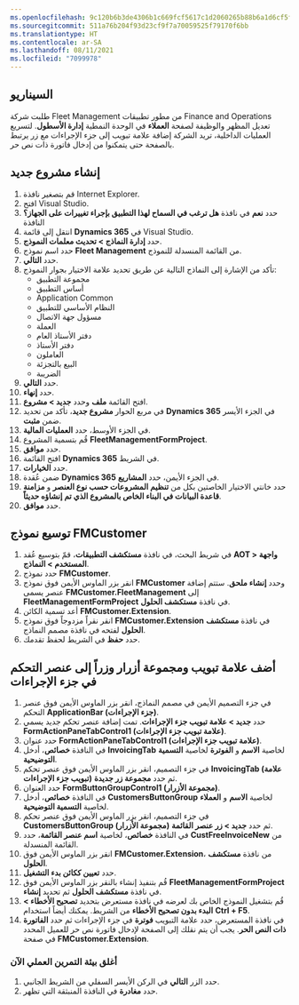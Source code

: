 ```yaml
---
ms.openlocfilehash: 9c120b6b3de4306b1c669fcf5617c1d2060265b88b6a1d6cf5f91c4bb9746288
ms.sourcegitcommit: 511a76b204f93d23cf9f7a70059525f79170f6bb
ms.translationtype: HT
ms.contentlocale: ar-SA
ms.lasthandoff: 08/11/2021
ms.locfileid: "7099978"
---
```


## <a name="scenario"></a>السيناريو

طلبت شركة Fleet Management من مطور تطبيقات Finance and Operations تعديل المظهر والوظيفة لصفحة **العملاء** في الوحدة النمطية **إدارة الأسطول**. لتسريع العمليات الداخلية، تريد الشركة إضافة علامة تبويب إلى جزء الإجراءات مع زر يرتبط بالصفحة حتى يتمكنوا من إدخال فاتورة ذات نص حر. 

## <a name="create-a-new-project"></a>إنشاء مشروع جديد

1.  قم بتصغير نافذة Internet Explorer. 
2.  افتح Visual Studio.
3.  حدد **نعم** في نافذة **هل ترغب في السماح لهذا التطبيق بإجراء تغييرات على الجهاز؟** النافذة
4.  انتقل إلى قائمة **Dynamics 365** في Visual Studio.
3.    حدد **إدارة النماذج > تحديث معلمات النموذج**.
4.    حدد اسم نموذج **Fleet Management** من القائمة المنسدلة للنموذج.
5.    حدد **التالي**.
6.    تأكد من الإشارة إلى النماذج التالية عن طريق تحديد علامة الاختيار بجوار النموذج:
        - مجموعة التطبيق
        - أساس التطبيق
        - Application Common
        - النظام الأساسي للتطبيق
        - مسؤول جهة الاتصال
        - العملة
        - دفتر الأستاذ العام
        - دفتر الأستاذ
        - العاملون
        - البيع بالتجزئة
        - الضريبة
7.  حدد **التالي**.
8.  حدد **إنهاء**.
2.  افتح القائمة **ملف** وحدد **جديد > مشروع**.
3.  في مربع الحوار **مشروع جديد**، تأكد من تحديد **Dynamics 365** في الجزء الأيسر ضمن **مثبت**.
4.  في الجزء الأوسط، حدد **العمليات المالية**.
5.  قُم بتسمية المشروع **FleetManagementFormProject**.
6.  حدد **موافق**.
7.  افتح القائمة **Dynamics 365** في الشريط.
8.  حدد **الخيارات**.
9.  ضمن عُقدة **Dynamics 365** في الجزء الأيمن، حدد **المشاريع**.
10. حدد خانتي الاختيار الخاصتين بكل من **تنظيم المشروعات حسب نوع العنصر** و **مزامنة قاعدة البيانات في البناء الخاص بالمشروع الذي تم إنشاؤه حديثاً‏**.
11. حدد **موافق**.

## <a name="extend-the-fmcustomer-form"></a>توسيع نموذج FMCustomer 

1. في شريط البحث، في نافذة **مستكشف التطبيقات**، قمّ بتوسيع عُقد **AOT > واجهة المستخدم > النماذج**.
2. حدد نموذج **FMCustomer**.
3. انقر بزر الماوس الأيمن فوق نموذج **FMCustomer** وحدد **إنشاء ملحق**. ستتم إضافة عنصر يسمى **FMCustomer.FleetManagement** إلى **FleetManagementFormProject** في نافذة **مستكشف الحلول**. 
4. أعد تسمية الكائن **FMCustomer.Extension**. 
5. انقر نقراً مزدوجاً فوق نموذج **FMCustomer.Extension** في نافذة **مستكشف الحلول** لفتحه في نافذة مصمم النماذج.
6. حدد **حفظ** في الشريط لحفظ تقدمك.

## <a name="add-a-tab-button-group-and-button-to-the-action-pane-control"></a>أضف علامة تبويب ومجموعة أزرار وزراً إلى عنصر التحكم في جزء الإجراءات 

1.  في جزء التصميم الأيمن في مصمم النماذج، انقر بزر الماوس الأيمن فوق عنصر التحكم **ApplicationBar (جزء الإجراءات)**.
2.  حدد **جديد > علامة تبويب جزء الإجراءات**. تمت إضافة عنصر تحكم جديد يسمي **FormActionPaneTabControl1 (علامة تبويب جزء الإجراءات)**.
3.  حدد عنوان **FormActionPaneTabControl1 (علامة تبويب جزء الإجراءات)**.
4.  في النافذة **خصائص**، أدخل **InvoicingTab‎** لخاصية **الاسم** و **الفوترة** لخاصية **التسمية التوضيحية**.
5.  في جزء التصميم، انقر بزر الماوس الأيمن فوق عنصر تحكم **InvoicingTab (علامة تبويب جزء الإجراءات)** ثم حدد **مجموعة زر جديدة**.
6.  حدد العنوان **FormButtonGroupControl1 (مجموعة الأزرار)**.
7.  في النافذة **خصائص**، أدخل **CustomersButtonGroup‎** لخاصية **الاسم** و **العملاء** لخاصية **التسمية التوضيحية**.
8.  في جزء التصميم، انقر بزر الماوس الأيمن فوق عنصر تحكم **CustomersButtonGroup (مجموعة الأزرار)** ثم حدد **جديد > زر عنصر القائمة**.
9.  في النافذة **خصائص**، لخاصية **اسم عنصر القائمة**، حدد **CustFreeInvoiceNew‎** من القائمة المنسدلة.
10. انقر بزر الماوس الأيمن فوق **FMCustomer.Extension**، من نافذة **مستكشف الحلول**.
11. حدد **تعيين ككائن بدء التشغيل**.
12. قُم بتنفيذ إنشاء بالنقر بزر الماوس الأيمن فوق **FleetManagementFormProject** في نافذة **مستكشف الحلول** ثم تحديد **إنشاء**.
13. قُم بتشغيل النموذج الخاص بك لعرضه في نافذة مستعرض بتحديد **تصحيح الأخطاء > البدء بدون تصحيح الأخطاء** من الشريط. يمكنك أيضاً استخدام **Ctrl + F5**.
14. في نافذة المستعرض، حدد علامة التبويب **فوترة** في جزء الإجراءات ثم حدد **الفاتورة ذات النص الحر**. يجب أن يتم نقلك إلى الصفحة لإدخال فاتورة نص حر للعميل المحدد في صفحة **FMCustomer.Extension**.


### <a name="now-close-the-lab-environment"></a>أغلق بيئة التمرين العملي الآن 

1. حدد الزر **التالي** في الركن الأيسر السفلي من الشريط الجانبي.
2. حدد **مغادرة** في النافذة المنبثقة التي تظهر.
